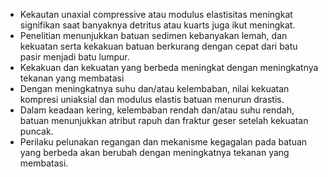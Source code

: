 - Kekautan unaxial compressive atau modulus elastisitas meningkat signifikan saat banyaknya detritus atau kuarts juga ikut meningkat.
- Penelitian menunjukkan batuan sedimen kebanyakan lemah, dan kekuatan serta kekakuan batuan berkurang dengan cepat dari batu pasir menjadi batu lumpur.
- Kekakuan dan kekuatan yang berbeda meningkat dengan meningkatnya tekanan yang membatasi
- Dengan meningkatnya suhu dan/atau kelembaban, nilai kekuatan kompresi uniaksial dan modulus elastis batuan menurun drastis.
- Dalam keadaan kering, kelembaban rendah dan/atau suhu rendah, batuan menunjukkan atribut rapuh dan fraktur geser setelah kekuatan puncak.
- Perilaku pelunakan regangan dan mekanisme kegagalan pada batuan yang berbeda akan berubah dengan meningkatnya tekanan yang membatasi.